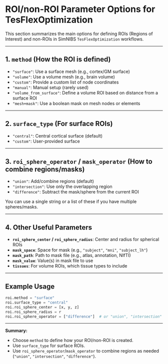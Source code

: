 # ROI/non-ROI Parameter Options for TesFlexOptimization

This section summarizes the main options for defining ROIs (Regions of Interest) and non-ROIs in SimNIBS `TesFlexOptimization` workflows.

---

## 1. `method` (How the ROI is defined)
- `"surface"`: Use a surface mesh (e.g., cortex/GM surface)
- `"volume"`: Use a volume mesh (e.g., brain volume)
- `"custom"`: Provide a custom list of node coordinates
- `"manual"`: Manual setup (rarely used)
- `"volume_from_surface"`: Define a volume ROI based on distance from a surface ROI
- `"mesh+mask"`: Use a boolean mask on mesh nodes or elements

---

## 2. `surface_type` (For surface ROIs)
- `"central"`: Central cortical surface (default)
- `"custom"`: User-provided surface

---

## 3. `roi_sphere_operator` / `mask_operator` (How to combine regions/masks)
- `"union"`: Add/combine regions (default)
- `"intersection"`: Use only the overlapping region
- `"difference"`: Subtract the mask/sphere from the current ROI

You can use a single string or a list of these if you have multiple spheres/masks.

---

## 4. Other Useful Parameters
- **`roi_sphere_center` / `roi_sphere_radius`**: Center and radius for spherical ROIs
- **`mask_space`**: Space for mask (e.g., `"subject"`, `"mni"`, `"subject_lh"`)
- **`mask_path`**: Path to mask file (e.g., atlas, annotation, NIfTI)
- **`mask_value`**: Value(s) in mask file to use
- **`tissues`**: For volume ROIs, which tissue types to include

---

## Example Usage
```python
roi.method = "surface"
roi.surface_type = "central"
roi.roi_sphere_center = [x, y, z]
roi.roi_sphere_radius = r
roi.roi_sphere_operator = ["difference"]  # or "union", "intersection"
```

---

**Summary:**
- Choose `method` to define how your ROI/non-ROI is created.
- Use `surface_type` for surface ROIs.
- Use `roi_sphere_operator`/`mask_operator` to combine regions as needed (`"union"`, `"intersection"`, `"difference"`).
